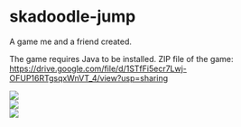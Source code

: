 # skadoodle-jump
A game me and a friend created.

The game requires Java to be installed. ZIP file of the game: https://drive.google.com/file/d/1STfFi5ecr7Lwj-OFUP16RTgsqxWnVT_4/view?usp=sharing

<div class="row">
    <div class="column" style="width:20%">
        <img src="https://i.imgur.com/8UQ7rTZ.png"/>
    </div>
    <div class="column" style="width:20%">
        <img src="https://i.imgur.com/MLZC8Xi.png"/>  
    </div>
    <div class="column" style="width:20%">
        <img src="https://i.imgur.com/SuRJaZf.png"/>
    </div>

</div>
